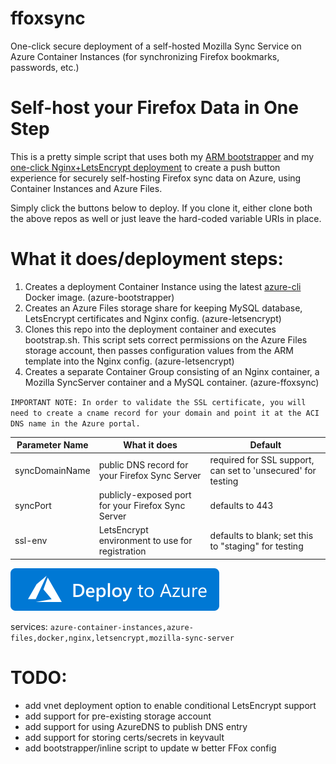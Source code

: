 # ffoxsync
One-click secure deployment of a self-hosted Mozilla Sync Service on Azure Container Instances (for synchronizing Firefox bookmarks, passwords, etc.)

# Self-host your Firefox Data in One Step

This is a pretty simple script that uses both my [ARM bootstrapper](https://github.com/tescales/azure-bootstrapper-arm) and my [one-click Nginx+LetsEncrypt deployment](https://github.com/tescales/azure-letsencrypt) to create a push button experience for securely self-hosting Firefox sync data on Azure, using Container Instances and Azure Files.

Simply click the buttons below to deploy. If you clone it, either clone both the above repos as well or just leave the hard-coded variable URIs in place.

# What it does/deployment steps:
1) Creates a deployment Container Instance using the latest [azure-cli](https://hub.docker.com/_/microsoft-azure-cli) Docker image. (azure-bootstrapper)
2) Creates an Azure Files storage share for keeping MySQL database, LetsEncrypt certificates and Nginx config. (azure-letsencrypt)
3) Clones this repo into the deployment container and executes bootstrap.sh. This script sets correct permissions on the Azure Files storage account, then passes configuration values from the ARM template into the Nginx config. (azure-letsencrypt)
4) Creates a separate Container Group consisting of an Nginx container, a Mozilla SyncServer container and a MySQL container. (azure-ffoxsync)

`IMPORTANT NOTE: In order to validate the SSL certificate, you will need to create a cname record for your domain and point it at the ACI DNS name in the Azure portal.`

| Parameter Name    | What it does   | Default |
| --- | --- | --- |
| syncDomainName | public DNS record for your Firefox Sync Server | required for SSL support, can set to 'unsecured' for testing |
| syncPort | publicly-exposed port for your Firefox Sync Server | defaults to 443 |
| ssl-env | LetsEncrypt environment to use for registration | defaults to blank; set this to "staging" for testing |


<a href="https://portal.azure.com/#create/Microsoft.Template/uri/https%3A%2F%2Fraw.githubusercontent.com%2Ftescales%2Fffoxsync%2Fmaster%2Fazuredeploy.json" target="_blank">
    <img src="https://raw.githubusercontent.com/Azure/azure-quickstart-templates/master/1-CONTRIBUTION-GUIDE/images/deploytoazure.svg?sanitize=true"/>
</a>

services: `azure-container-instances,azure-files,docker,nginx,letsencrypt,mozilla-sync-server`

# TODO:
* add vnet deployment option to enable conditional LetsEncrypt support
* add support for pre-existing storage account
* add support for using AzureDNS to publish DNS entry
* add support for storing certs/secrets in keyvault
* add bootstrapper/inline script to update w better FFox config
  